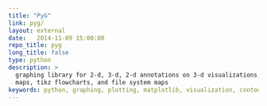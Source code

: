 ```yaml
---
title: "PyG"
link: pyg/
layout: external
date:   2014-11-09 15:00:00
repo_title: pyg
long_title: false
type: python
description: >
  graphing library for 2-d, 3-d, 2-d annotations on 3-d visualizations,
  maps, tikz flowcharts, and file system maps
keywords: python, graphing, plotting, matplotlib, visualization, contour
---
```

